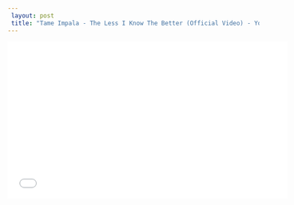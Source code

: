 ```yaml
---
 layout: post 
 title: "Tame Impala - The Less I Know The Better (Official Video) - YouTube"
---
```


<iframe width="560" height="315" src="//www.youtube.com/embed/sBzrzS1Ag_g" frameborder="0" allowfullscreen></iframe>